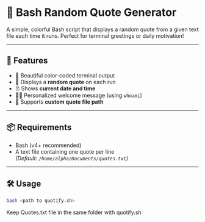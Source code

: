 # 🎯 Bash Random Quote Generator

A simple, colorful Bash script that displays a random quote from a given text file each time it runs. Perfect for terminal greetings or daily motivation!

---

## 🚀 Features

- 🎨 Beautiful color-coded terminal output  
- 🎲 Displays a **random quote** on each run  
- ⏰ Shows **current date and time**  
- 🙋‍♂️ Personalized welcome message (using `whoami`)  
- 📁 Supports **custom quote file path**

---

## 📦 Requirements

- Bash (v4+ recommended)
- A text file containing one quote per line  
  *(Default: `/home/alpha/Documents/quotes.txt`)*

---

## 🛠️ Usage

```bash
bash <path to quotify.sh>
```
Keep Quotes.txt file in the same folder with quotify.sh
